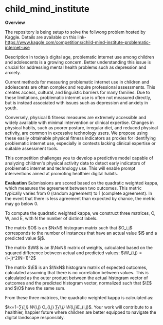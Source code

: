 # child_mind_institute

**Overview**

The repository is being setup to solve the follwong problem hosted by Kaggle. Details are available on this link- https://www.kaggle.com/competitions/child-mind-institute-problematic-internet-use

Description
In today’s digital age, problematic internet use among children and adolescents is a growing concern. Better understanding this issue is crucial for addressing mental health problems such as depression and anxiety.

Current methods for measuring problematic internet use in children and adolescents are often complex and require professional assessments. This creates access, cultural, and linguistic barriers for many families. Due to these limitations, problematic internet use is often not measured directly, but is instead associated with issues such as depression and anxiety in youth.

Conversely, physical & fitness measures are extremely accessible and widely available with minimal intervention or clinical expertise. Changes in physical habits, such as poorer posture, irregular diet, and reduced physical activity, are common in excessive technology users. We propose using these easily obtainable physical fitness indicators as proxies for identifying problematic internet use, especially in contexts lacking clinical expertise or suitable assessment tools.

This competition challenges you to develop a predictive model capable of analyzing children's physical activity data to detect early indicators of problematic internet and technology use. This will enable prompt interventions aimed at promoting healthier digital habits.


**Evaluation**
Submissions are scored based on the quadratic weighted kappa, which measures the agreement between two outcomes. This metric typically varies from 0 (random agreement) to 1 (complete agreement). In the event that there is less agreement than expected by chance, the metric may go below 0.

To compute the quadratic weighted kappa, we construct three matrices, O, W, and E, with N the number of distinct labels.

The matrix \$O\$ is an \$NxN\$ histogram matrix such that \$O_i,j\$   corresponds to the number of instances that have an actual value \$i\$ and a predicted value \$j\$.

The matrix $\W\$ is an $\NxN\$ matrix of weights, calculated based on the squared difference between actual and predicted values: $\W_{i,j} = (i−j)^2(N−1)^2\$

The matrix $\E$ is an $\NxN\$ histogram matrix of expected outcomes, calculated assuming that there is no correlation between values. This is calculated as the outer product between the actual histogram vector of outcomes and the predicted histogram vector, normalized such that $\E$ and $\O$ have the same sum.

From these three matrices, the quadratic weighted kappa is calculated as: 

$\κ=1−∑_{i,j} W_{i,j} O_{i,j} ∑_{i,j} W_{i,j}E_{i,j}\$.
Your work will contribute to a healthier, happier future where children are better equipped to navigate the digital landscape responsibly.
